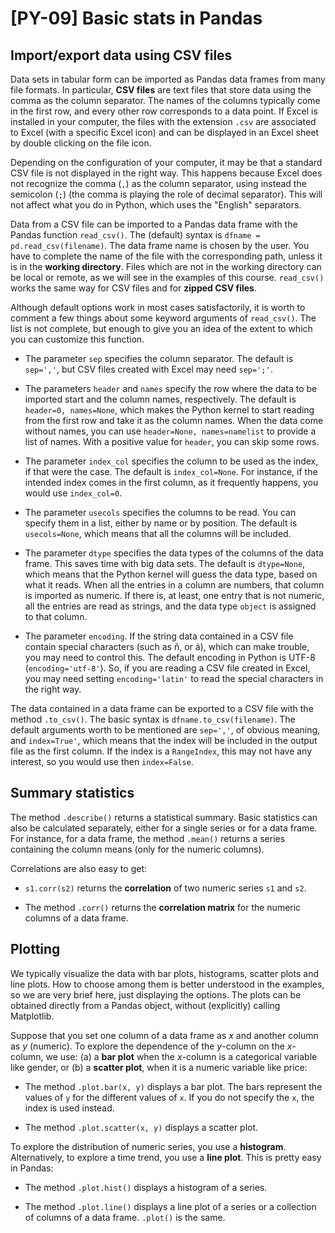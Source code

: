 # [PY-09] Basic stats in Pandas

## Import/export data using CSV files

Data sets in tabular form can be imported as Pandas data frames from many file formats. In particular, **CSV files** are text files that store data using the comma as the column separator. The names of the columns typically come in the first row, and every other row corresponds to a data point. If Excel is installed in your computer, the files with the extension `.csv` are associated to Excel (with a specific Excel icon) and can be displayed in an Excel sheet by double clicking on the file icon. 

Depending on the configuration of your computer, it may be that a standard CSV file is not displayed in the right way. This happens because Excel does not recognize the comma (`,`) as the column separator, using instead the semicolon (`;`) (the comma is playing the role of decimal separator). This will not affect what you do in Python, which uses the "English" separators.

Data from a CSV file can be imported to a Pandas data frame with the Pandas function `read_csv()`. The (default) syntax is `dfname = pd.read_csv(filename)`. The data frame name is chosen by the user. You have to complete the name of the file with the corresponding path, unless it is in the **working directory**. Files which are not in the working directory can be local or remote, as we will see in the examples of this course. `read_csv()` works the same way for CSV files and for **zipped CSV files**.

Although default options work in most cases satisfactorily, it is worth to comment a few things about some keyword arguments of `read_csv()`. The list is not complete, but enough to give you an idea of the extent to which you can customize this function.

* The parameter `sep` specifies the column separator. The default is `sep=','`, but CSV files created with Excel may need `sep=';'`.

* The parameters `header` and `names` specify the row where the data to be imported start and the column names, respectively. The default is `header=0, names=None`, which makes the Python kernel to start reading from the first row and take it as the column names. When the data come without names, you can use `header=None, names=namelist` to provide a list of names. With a positive value for `header`, you can skip some rows.

* The parameter `index_col` specifies the column to be used as the index, if that were the case. The default is `index_col=None`. For instance, if the intended index comes in the first column, as it frequently happens, you would use `index_col=0`.

* The parameter `usecols` specifies the columns to be read. You can specify them in a list, either by name or by position. The default is `usecols=None`, which means that all the columns will be included.

* The parameter `dtype` specifies the data types of the columns of the data frame. This saves time with big data sets. The default is `dtype=None`, which means that the Python kernel will guess the data type, based on what it reads. When all the entries in a column are numbers, that column is imported as numeric. If there is, at least, one entry that is not numeric, all the entries are read as strings, and the data type `object` is assigned to that column.

* The parameter `encoding`. If the string data contained in a CSV file contain special characters (such as ñ, or á), which can make trouble, you may need to control this. The default encoding in Python is UTF-8 (`encoding='utf-8'`). So, if you are reading a CSV file created in Excel, you may need setting `encoding='latin'` to read the special characters in the right way.

The data contained in a data frame can be exported to a CSV file with the method `.to_csv()`. The basic syntax is `dfname.to_csv(filename)`. The default arguments worth to be mentioned are `sep=','`, of obvious meaning, and `index=True'`, which means that the index will be included in the output file as the first column. If the index is a `RangeIndex`, this may not have any interest, so you would use then `index=False`.

## Summary statistics

The method `.describe()` returns a statistical summary. Basic statistics can also be calculated separately, either for a single series or for a data frame. For instance, for a data frame, the method `.mean()` returns a series containing the column means (only for the numeric columns). 

Correlations are also easy to get:

* `s1.corr(s2)` returns the **correlation** of two numeric series  `s1` and `s2`.

* The method `.corr()` returns the **correlation matrix** for the numeric columns of a data frame.

## Plotting

We typically visualize the data with bar plots, histograms, scatter plots and line plots. How to choose among them is better understood in the examples, so we are very brief here, just displaying the options. The plots can be obtained directly from a Pandas object, without (explicitly) calling Matplotlib. 

Suppose that you set one column of a data frame as *x* and another column as *y* (numeric). To explore the dependence of the *y*-column on the *x*-column, we use: (a) a **bar plot** when the *x*-column is a categorical variable like gender, or (b) a **scatter plot**, when it is a numeric variable like price:

* The method `.plot.bar(x, y)` displays a bar plot. The bars represent the values of `y` for the different values of `x`. If you do not specify the `x`, the index is used instead.

* The method `.plot.scatter(x, y)` displays a scatter plot.

To explore the distribution of numeric series, you use a **histogram**. Alternatively, to explore a time trend, you use a **line plot**. This is pretty easy in Pandas:

* The method `.plot.hist()` displays a histogram of a series.

* The method `.plot.line()` displays a line plot of a series or a collection of columns of a data frame. `.plot()` is the same.
